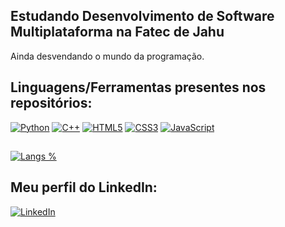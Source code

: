 
## Estudando Desenvolvimento de Software Multiplataforma na Fatec de Jahu
Ainda desvendando o mundo da programação.

## Linguagens/Ferramentas presentes nos repositórios: 
[![Python](https://img.shields.io/badge/Python-14354C?style=for-the-badge&logo=python&logoColor=white)](https://github.com/lucas-bardeli) 
[![C++](https://img.shields.io/badge/C%2B%2B-f34b7d?style=for-the-badge&logo=c%2B%2B&logoColor=white)](https://github.com/lucas-bardeli) 
[![HTML5](https://img.shields.io/badge/-HTML5-E34c26?style=for-the-badge&logo=html5&logoColor=white)](https://github.com/lucas-bardeli) 
[![CSS3](https://img.shields.io/badge/CSS3-663399?style=for-the-badge&logo=css3&logoColor=white)](https://github.com/lucas-bardeli)
[![JavaScript](https://img.shields.io/badge/JavaScript-F7DF1E?style=for-the-badge&logo=javascript&logoColor=black)](https://github.com/lucas-bardeli)

##
[![Langs %](https://github-readme-stats.vercel.app/api/top-langs/?username=lucas-bardeli&theme=github_dark&layout=donut-vertical&langs_count=10)](https://github.com/lucas-bardeli)

## Meu perfil do LinkedIn:
[![LinkedIn](https://img.shields.io/badge/-LinkedIn-0A66C2?style=for-the-badge&logo=Linkedin&logoColor=white&link=https://www.linkedin.com/in/lucas-bardeli%C3%A7o/)](https://www.linkedin.com/in/lucas-bardeli/)
